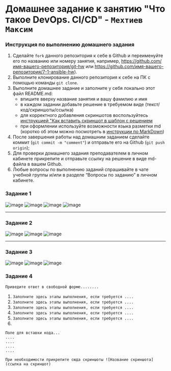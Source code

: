 # Домашнее задание к занятию "Что такое DevOps. СI/СD" - `Мехтиев Максим`


### Инструкция по выполнению домашнего задания

   1. Сделайте `fork` данного репозитория к себе в Github и переименуйте его по названию или номеру занятия, например, https://github.com/имя-вашего-репозитория/git-hw или  https://github.com/имя-вашего-репозитория/7-1-ansible-hw).
   2. Выполните клонирование данного репозитория к себе на ПК с помощью команды `git clone`.
   3. Выполните домашнее задание и заполните у себя локально этот файл README.md:
      - впишите вверху название занятия и вашу фамилию и имя
      - в каждом задании добавьте решение в требуемом виде (текст/код/скриншоты/ссылка)
      - для корректного добавления скриншотов воспользуйтесь [инструкцией "Как вставить скриншот в шаблон с решением](https://github.com/netology-code/sys-pattern-homework/blob/main/screen-instruction.md)
      - при оформлении используйте возможности языка разметки md (коротко об этом можно посмотреть в [инструкции  по MarkDown](https://github.com/netology-code/sys-pattern-homework/blob/main/md-instruction.md))
   4. После завершения работы над домашним заданием сделайте коммит (`git commit -m "comment"`) и отправьте его на Github (`git push origin`);
   5. Для проверки домашнего задания преподавателем в личном кабинете прикрепите и отправьте ссылку на решение в виде md-файла в вашем Github.
   6. Любые вопросы по выполнению заданий спрашивайте в чате учебной группы и/или в разделе “Вопросы по заданию” в личном кабинете.
   

### Задание 1

![image](https://github.com/user-attachments/assets/95e13579-117f-4f39-a47f-46c1b9a92328)
![image](https://github.com/user-attachments/assets/f175f451-0edd-44d0-b3db-808452badd8d)
![image](https://github.com/user-attachments/assets/33e4155b-a402-4822-b665-04108ca7c171)
![image](https://github.com/user-attachments/assets/121d1ba6-508f-4dc5-84d5-09b906e12d35)




---

### Задание 2

![image](https://github.com/user-attachments/assets/27ab23a6-3508-4174-a658-7c1a68e8c1e6)
![image](https://github.com/user-attachments/assets/fb930701-d852-42b5-8b90-3ea439ed59b9)
![image](https://github.com/user-attachments/assets/a195785c-1cb6-4aa0-b513-51ccafaa2539)





---

### Задание 3

![image](https://github.com/user-attachments/assets/455f19da-62f8-4085-b523-d138e7785bd9)
![image](https://github.com/user-attachments/assets/aa5c98fd-7c00-4943-8036-9634aa19e8a1)
![image](https://github.com/user-attachments/assets/7b21281d-3860-47b9-9f39-19d80c3c84ed)


### Задание 4

`Приведите ответ в свободной форме........`

1. `Заполните здесь этапы выполнения, если требуется ....`
2. `Заполните здесь этапы выполнения, если требуется ....`
3. `Заполните здесь этапы выполнения, если требуется ....`
4. `Заполните здесь этапы выполнения, если требуется ....`
5. `Заполните здесь этапы выполнения, если требуется ....`
6. 

```
Поле для вставки кода...
....
....
....
....
```

`При необходимости прикрепитe сюда скриншоты
![Название скриншота](ссылка на скриншот)`
